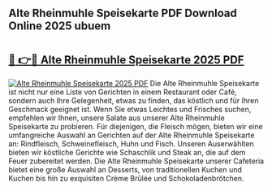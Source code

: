 ## Alte Rheinmuhle Speisekarte PDF Download Online 2025 ubuem

# <h2><a href="http://gc8aro.nevu.top/?p=Alte+Rheinmuhle+Speisekarte">🔗 👉🔴 Alte Rheinmuhle Speisekarte 2025 PDF</a></h2>

[![Alte Rheinmuhle Speisekarte 2025 PDF](https://i.imgur.com/dBaPXMq.png)](http://gc8aro.nevu.top/?p=Alte+Rheinmuhle+Speisekarte)
Die Alte Rheinmuhle Speisekarte ist nicht nur eine Liste von Gerichten in einem Restaurant oder Café, sondern auch Ihre Gelegenheit, etwas zu finden, das köstlich und für Ihren Geschmack geeignet ist. Wenn Sie etwas Leichtes und Frisches suchen, empfehlen wir Ihnen, unsere Salate aus unserer Alte Rheinmuhle Speisekarte zu probieren. Für diejenigen, die Fleisch mögen, bieten wir eine umfangreiche Auswahl an Gerichten auf der Alte Rheinmuhle Speisekarte an: Rindfleisch, Schweinefleisch, Huhn und Fisch. Unseren Auserwählten bieten wir köstliche Gerichte wie Schaschlik und Steak an, die auf dem Feuer zubereitet werden. Die Alte Rheinmuhle Speisekarte unserer Cafeteria bietet eine große Auswahl an Desserts, von traditionellen Kuchen und Kuchen bis hin zu exquisiten Crème Brûlée und Schokoladenbrötchen.
